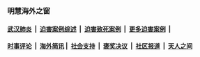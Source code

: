 
### 明慧海外之窗

####  [武汉肺炎](indexes/365.md?t=05260901) &nbsp;|&nbsp;  [迫害案例综述](indexes/328.md?t=05260901) &nbsp;|&nbsp; [迫害致死案例](indexes/277.md?t=05260901)  &nbsp;|&nbsp; [更多迫害案例](indexes/81.md?t=05260901)  &nbsp;|&nbsp; 
####  [时事评论](indexes/19.md?t=05260901) &nbsp;|&nbsp; [海外简讯](indexes/245.md?t=05260901)&nbsp;|&nbsp;  [社会支持](indexes/140.md?t=05260901) &nbsp;|&nbsp; [褒奖决议](indexes/282.md?t=05260901) &nbsp;|&nbsp; [社区报道](indexes/91.md?t=05260901)  &nbsp;|&nbsp; [天人之间](indexes/78.md?t=05260901) 


